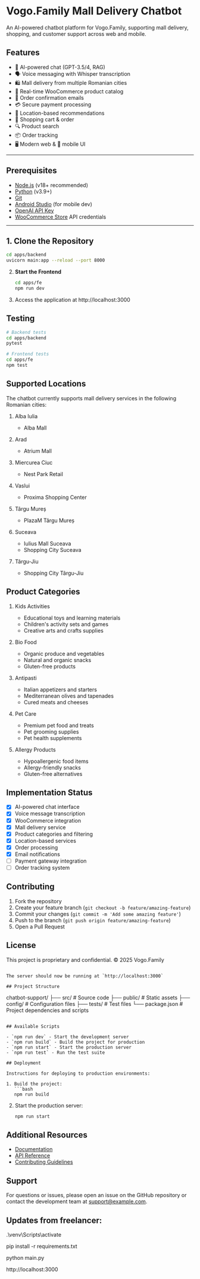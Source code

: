 # Vogo.Family Mall Delivery Chatbot

An AI-powered chatbot platform for Vogo.Family, supporting mall delivery, shopping, and customer support across web and mobile.

## Features

- 🤖 AI-powered chat (GPT-3.5/4, RAG)
- 🗣️ Voice messaging with Whisper transcription
- 🛍️ Mall delivery from multiple Romanian cities
- 🏪 Real-time WooCommerce product catalog
- 📧 Order confirmation emails
- 💳 Secure payment processing
- 📍 Location-based recommendations
- 🛒 Shopping cart & order
- 🔍 Product search
- 📦 Order tracking
- 🖥️ Modern web & 📱 mobile UI

---

## Prerequisites

- [Node.js](https://nodejs.org/) (v18+ recommended)
- [Python](https://python.org/) (v3.9+)
- [Git](https://git-scm.com/)
- [Android Studio](https://developer.android.com/studio) (for mobile dev)
- [OpenAI API Key](https://platform.openai.com/)
- [WooCommerce Store](https://woocommerce.com/) API credentials

---

## 1. Clone the Repository

   ```bash
   cd apps/backend
   uvicorn main:app --reload --port 8000
   ```

2. **Start the Frontend**
   ```bash
   cd apps/fe
   npm run dev
   ```

3. Access the application at http://localhost:3000

## Testing

```bash
# Backend tests
cd apps/backend
pytest

# Frontend tests
cd apps/fe
npm test
```

## Supported Locations

The chatbot currently supports mall delivery services in the following Romanian cities:

1. Alba Iulia
   - Alba Mall

2. Arad
   - Atrium Mall

3. Miercurea Ciuc
   - Nest Park Retail

4. Vaslui
   - Proxima Shopping Center

5. Târgu Mureș
   - PlazaM Târgu Mureș

6. Suceava
   - Iulius Mall Suceava
   - Shopping City Suceava

7. Târgu-Jiu
   - Shopping City Târgu-Jiu

## Product Categories

1. Kids Activities
   - Educational toys and learning materials
   - Children's activity sets and games
   - Creative arts and crafts supplies

2. Bio Food
   - Organic produce and vegetables
   - Natural and organic snacks
   - Gluten-free products

3. Antipasti
   - Italian appetizers and starters
   - Mediterranean olives and tapenades
   - Cured meats and cheeses

4. Pet Care
   - Premium pet food and treats
   - Pet grooming supplies
   - Pet health supplements

5. Allergy Products
   - Hypoallergenic food items
   - Allergy-friendly snacks
   - Gluten-free alternatives

## Implementation Status

- [x] AI-powered chat interface
- [x] Voice message transcription
- [x] WooCommerce integration
- [x] Mall delivery service
- [x] Product categories and filtering
- [x] Location-based services
- [x] Order processing
- [x] Email notifications
- [ ] Payment gateway integration
- [ ] Order tracking system

## Contributing

1. Fork the repository
2. Create your feature branch (`git checkout -b feature/amazing-feature`)
3. Commit your changes (`git commit -m 'Add some amazing feature'`)
4. Push to the branch (`git push origin feature/amazing-feature`)
5. Open a Pull Request

## License

This project is proprietary and confidential. © 2025 Vogo.Family
   ```

   The server should now be running at `http://localhost:3000`

## Project Structure

```
chatbot-support/
├── src/               # Source code
├── public/            # Static assets
├── config/            # Configuration files
├── tests/             # Test files
└── package.json       # Project dependencies and scripts
```

## Available Scripts

- `npm run dev` - Start the development server
- `npm run build` - Build the project for production
- `npm run start` - Start the production server
- `npm run test` - Run the test suite

## Deployment

Instructions for deploying to production environments:

1. Build the project:
   ```bash
   npm run build
   ```

2. Start the production server:
   ```bash
   npm run start
   ```

## Additional Resources

- [Documentation](https://example.com/docs)
- [API Reference](https://example.com/api)
- [Contributing Guidelines](https://example.com/contributing)

## Support

For questions or issues, please open an issue on the GitHub repository or contact the development team at support@example.com.

## Updates from freelancer:
.\venv\Scripts\activate

pip install -r requirements.txt

python main.py

http://localhost:3000

